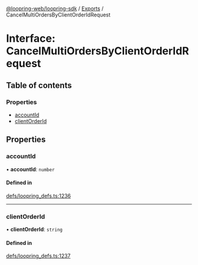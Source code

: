 [@loopring-web/loopring-sdk](../README.md) / [Exports](../modules.md) / CancelMultiOrdersByClientOrderIdRequest

# Interface: CancelMultiOrdersByClientOrderIdRequest

## Table of contents

### Properties

- [accountId](CancelMultiOrdersByClientOrderIdRequest.md#accountid)
- [clientOrderId](CancelMultiOrdersByClientOrderIdRequest.md#clientorderid)

## Properties

### accountId

• **accountId**: `number`

#### Defined in

[defs/loopring_defs.ts:1236](https://github.com/Loopring/loopring_sdk/blob/fd60be9/src/defs/loopring_defs.ts#L1236)

___

### clientOrderId

• **clientOrderId**: `string`

#### Defined in

[defs/loopring_defs.ts:1237](https://github.com/Loopring/loopring_sdk/blob/fd60be9/src/defs/loopring_defs.ts#L1237)
